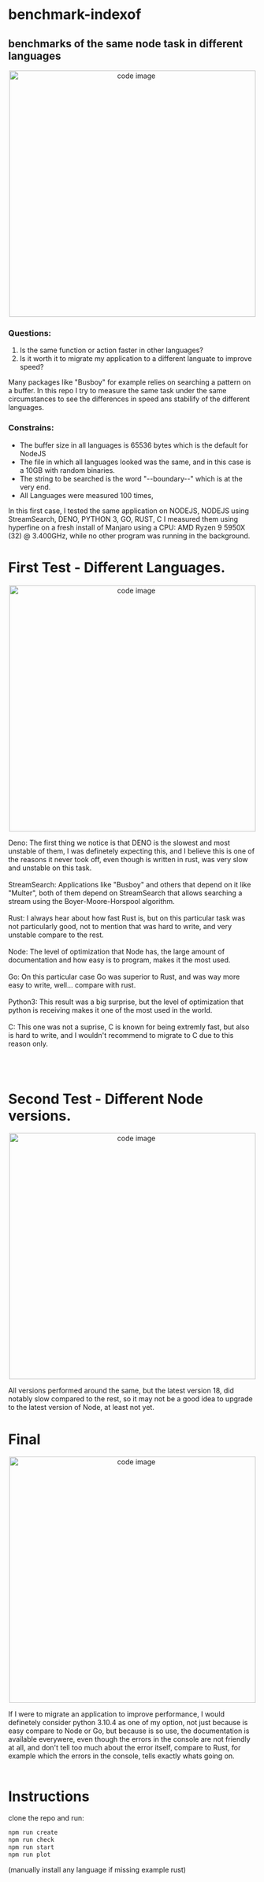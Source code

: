 # benchmark-indexof
## benchmarks of the same node task in different languages
<p align="center">
<img src="https://user-images.githubusercontent.com/45242501/173290738-2b855a27-176d-4452-ae02-0fde0cbc6efa.png" alt="code image" width="whatever" height="500">
</p>

### Questions:
1. Is the same function or action faster in other languages?
2. Is it worth it to migrate my application to a different languate to improve speed?

Many packages like "Busboy" for example relies on searching a pattern on a buffer. In this repo I try to measure the same task under the same circumstances to see the differences in speed ans stabilify of the different languages.
### Constrains:
- The buffer size in all languages is 65536 bytes which is the default for NodeJS
- The file in which all languages looked was the same, and in this case is a 10GB with random binaries. 
- The string to be searched is the word "--boundary--" which is at the very end.
- All Languages were measured 100 times, 

In this first case, I tested the same application on NODEJS, NODEJS using StreamSearch, DENO, PYTHON 3, GO, RUST, C
I measured them using hyperfine on a fresh install of Manjaro using a CPU: AMD Ryzen 9 5950X (32) @ 3.400GHz, while no other program was running in the background.

# First Test - Different Languages.
<p align="center">
<img src="https://user-images.githubusercontent.com/45242501/173292689-ea571fb1-e53d-4a6b-a318-66b3ade73d68.png" alt="code image" width="whatever" height="500">
</p>
Deno: The first thing we notice is that DENO is the slowest and most unstable of them, I was definetely expecting this, and I believe this is one of the reasons it never took off, even though is written in rust, was very slow and unstable on this task.
<br/><br/>
StreamSearch: Applications like "Busboy" and others that depend on it like "Multer", both of them depend on StreamSearch that allows searching a stream using the Boyer-Moore-Horspool algorithm.
<br/><br/>
Rust: I always hear about how fast Rust is, but on this particular task was not particularly good, not to mention that was hard to write, and very unstable compare to the rest.
<br/><br/>
Node: The level of optimization that Node has, the large amount of documentation and how easy is to program, makes it the most used.
<br/><br/>
Go: On this particular case Go was superior to Rust, and was way more easy to write, well... compare with rust.
<br/><br/>
Python3: This result was a big surprise, but the level of optimization that python is receiving makes it one of the most used in the world.
<br/><br/>
C: This one was not a suprise, C is known for being extremly fast, but also is hard to write, and I wouldn't recommend to migrate to C due to this reason only.

<br/><br/>
# Second Test - Different Node versions.
<p align="center">
<img src="https://user-images.githubusercontent.com/45242501/173299529-59aa0471-8df9-42e0-98fb-354270b4c18b.png" alt="code image" width="whatever" height="500">
</p>
All versions performed around the same, but the latest version 18, did notably slow compared to the rest, so it may not be a good idea to upgrade to the latest version of Node, at least not yet.

# Final 
<p align="center">
<img src="https://user-images.githubusercontent.com/45242501/173300522-5b71402c-4efb-473a-9bee-75e004d968f8.png" alt="code image" width="whatever" height="500">
</p>
If I were to migrate an application to improve performance, I would definetely consider python 3.10.4 as one of my option, not just because is easy compare to Node or Go, but because is so use, the documentation is available everywere, even though the errors in the console are not friendly at all, and don't tell too much about the error itself, compare to Rust, for example which the errors in the console, tells exactly whats going on. 
<br/><br/>

# Instructions

clone the repo and run:

```bash
npm run create
npm run check
npm run start
npm run plot
```

(manually install any language if missing example rust)
